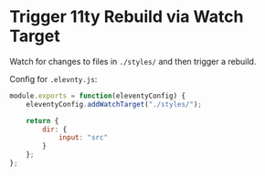 # Trigger 11ty Rebuild via Watch Target

Watch for changes to files in `./styles/` and then trigger a rebuild.

Config for `.elevnty.js`:
```js
module.exports = function(eleventyConfig) {
    eleventyConfig.addWatchTarget("./styles/");

    return {
        dir: {
            input: "src"
        }
    };
};
```
